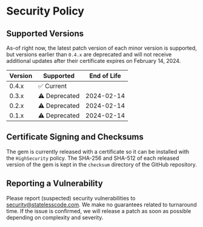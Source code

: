 # Security Policy

## Supported Versions

As-of right now, the latest patch version of each minor version is supported, but versions earlier than `0.4.x` are deprecated and will not receive additional updates after their certificate expires on February 14, 2024.

| Version | Supported                  | End of Life |
| ------- | -------------------------- | ----------- |
| 0.4.x   | :white_check_mark: Current |             |
| 0.3.x   | :warning: Deprecated       | 2024-02-14  |
| 0.2.x   | :warning: Deprecated       | 2024-02-14  |
| 0.1.x   | :warning: Deprecated       | 2024-02-14  |

## Certificate Signing and Checksums

The gem is currently released with a certificate so it can be installed with the `HighSecurity` policy. The SHA-256 and SHA-512 of each released version of the gem is kept in the `checksum` directory of the GitHub repository.

## Reporting a Vulnerability

Please report (suspected) security vulnerabilities to security@statelesscode.com. We make no guarantees related to turnaround time. If the issue is confirmed, we will release a patch as soon as possible depending on complexity and severity.
